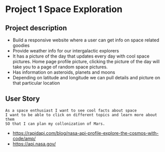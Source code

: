 # Project 1 Space Exploration

## Project description
* Build a responsive website where a user can get info on space related goodies
* Provide weather info for our intergalactic explorers
* It has a picture of the day that updates every day with cool space pictures. Home page profile picture, clicking the picture of the day will take you to a page of random space pictures.
* Has information on asteroids, planets and moons 
* Depending on latitude and longitude we can pull details and picture on that particular location

## User Story
```
As a space enthusiast I want to see cool facts about space
I want to be able to click on different topics and learn more about them
SO that I can plan my collonization of Mars.
```

* https://rapidapi.com/blog/nasa-api-profile-explore-the-cosmos-with-code/amp/
* https://api.nasa.gov/


